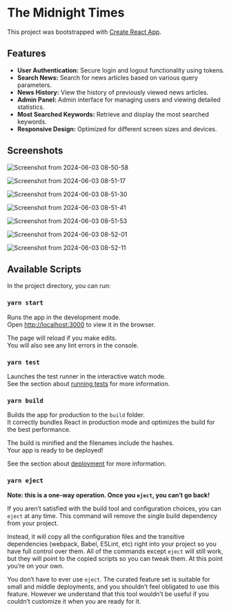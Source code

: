 # The Midnight Times

This project was bootstrapped with [Create React App](https://github.com/facebook/create-react-app).

## Features

- **User Authentication:** Secure login and logout functionality using tokens.
- **Search News:** Search for news articles based on various query parameters.
- **News History:** View the history of previously viewed news articles.
- **Admin Panel:** Admin interface for managing users and viewing detailed statistics.
- **Most Searched Keywords:** Retrieve and display the most searched keywords.
- **Responsive Design:** Optimized for different screen sizes and devices.

## Screenshots
![Screenshot from 2024-06-03 08-50-58](https://github.com/imrohitoberoi/themidnighttimes-fe/assets/52903628/d1f1a6fe-73d5-46b4-ac87-79371f106c76)

![Screenshot from 2024-06-03 08-51-17](https://github.com/imrohitoberoi/themidnighttimes-fe/assets/52903628/887e12f6-5bff-4cc2-80f8-7094a5a0a163)

![Screenshot from 2024-06-03 08-51-30](https://github.com/imrohitoberoi/themidnighttimes-fe/assets/52903628/0b498ace-7b16-4a64-a4e5-8f7d26a7473d)

![Screenshot from 2024-06-03 08-51-41](https://github.com/imrohitoberoi/themidnighttimes-fe/assets/52903628/25346382-fb4e-4690-a03f-7dda496162a8)

![Screenshot from 2024-06-03 08-51-53](https://github.com/imrohitoberoi/themidnighttimes-fe/assets/52903628/ab9823ba-f082-47eb-aecd-757d2739a6c3)

![Screenshot from 2024-06-03 08-52-01](https://github.com/imrohitoberoi/themidnighttimes-fe/assets/52903628/2048f95b-940c-4593-ae3a-703a527c6903)

![Screenshot from 2024-06-03 08-52-11](https://github.com/imrohitoberoi/themidnighttimes-fe/assets/52903628/41ed2219-5b5c-4948-a59c-346444489ebf)

## Available Scripts

In the project directory, you can run:

### `yarn start`

Runs the app in the development mode.\
Open [http://localhost:3000](http://localhost:3000) to view it in the browser.

The page will reload if you make edits.\
You will also see any lint errors in the console.

### `yarn test`

Launches the test runner in the interactive watch mode.\
See the section about [running tests](https://facebook.github.io/create-react-app/docs/running-tests) for more information.

### `yarn build`

Builds the app for production to the `build` folder.\
It correctly bundles React in production mode and optimizes the build for the best performance.

The build is minified and the filenames include the hashes.\
Your app is ready to be deployed!

See the section about [deployment](https://facebook.github.io/create-react-app/docs/deployment) for more information.

### `yarn eject`

**Note: this is a one-way operation. Once you `eject`, you can’t go back!**

If you aren’t satisfied with the build tool and configuration choices, you can `eject` at any time. This command will remove the single build dependency from your project.

Instead, it will copy all the configuration files and the transitive dependencies (webpack, Babel, ESLint, etc) right into your project so you have full control over them. All of the commands except `eject` will still work, but they will point to the copied scripts so you can tweak them. At this point you’re on your own.

You don’t have to ever use `eject`. The curated feature set is suitable for small and middle deployments, and you shouldn’t feel obligated to use this feature. However we understand that this tool wouldn’t be useful if you couldn’t customize it when you are ready for it.
